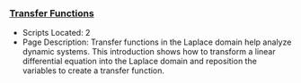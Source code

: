 ### [Transfer Functions](https://www.apmonitor.com/pdc/index.php/Main/TransferFunctions)
- Scripts Located: 2
- Page Description: Transfer functions in the Laplace domain help analyze dynamic systems. This introduction shows how to transform a linear differential equation into the Laplace domain and reposition the variables to create a transfer function.
